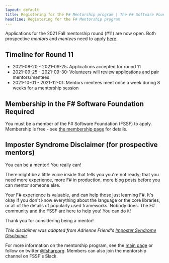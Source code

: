 ```yaml
---
layout: default
title: Registering for the F# Mentorship program | The F# Software Foundation
headline: Registering for the F# Mentorship program
---
```


Applications for the 2021 Fall mentorship round (#11) are now open. Both prospective _mentors_ and _mentees_ need to apply [here](https://docs.google.com/forms/d/e/1FAIpQLSf7s1c9hnbwcDQQuIE1G6KoniiCoFL_92aanWFY7zsy0YDwqg/viewform).

## Timeline for Round 11

* 2021-08-20 - 2021-09-25: Applications accepted for round 11
* 2021-09-25 - 2021-09-30: Volunteers will review applications and pair mentors/mentees
* 2021-10-01 - 2021-12-01: Mentors mentees meet once a week during 8 weeks for a mentorship session

## Membership in the F# Software Foundation Required

You must be a member of the F# Software Foundation (FSSF) to apply. Membership is free - see [the membership page](https://foundation.fsharp.org/membership) for details.

## Imposter Syndrome Disclaimer (for prospective mentors)

You can be a mentor! You really can!

There might be a little voice inside that tells you you're not ready; that you need more experience, more F# in production, more blog posts before you can mentor someone else.

Your F# experience is valuable, and can help those just learning F#. It's okay if you don't know everything about the language or the core libraries, or all of the details of popularly used frameworks. Nobody does. The F# community and the FSSF are here to help you! You can do it!

Thank you for considering being a mentor!

*This disclaimer was adapted from Adrienne Friend's [Imposter Syndrome Disclaimer](https://github.com/adriennefriend/imposter-syndrome-disclaimer)*

For more information on the mentorship program, see the [main page](index.html) or follow on twitter [@fsharporg](https://twitter.com/fsharporg). Members can also join the mentorship channel on FSSF's Slack.